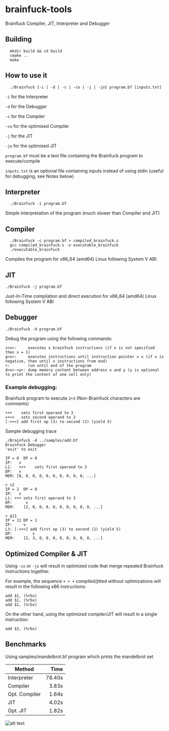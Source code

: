 # brainfuck-tools
Brainfuck Compiler, JIT, Interpreter and Debugger

## Building

      mkdir build && cd build
      cmake ..
      make

## How to use it

      ./Brainfuck {-i | -d | -c | -co | -j | -jo} program.bf [inputs.txt]

  ```-i``` for the Interpreter
  
  ```-d``` for the Debugger

  ```-c``` for the Compiler
  
  ```-co``` for the optimised Compiler

  ```-j``` for the JIT
  
  ```-jo``` for the optimised JIT

  ```program.bf``` must be a text file containing the Brainfuck program to execute/compile

  ```inputs.txt``` is an optional file containing inputs instead of using stdin (useful for debugging, see Notes below)

## Interpreter

      ./Brainfuck -i program.bf

Simple interpretation of the program (much slower than Compiler and JIT)

## Compiler

      ./Brainfuck -c program.bf > compiled_brainfuck.s
      gcc compiled_brainfuck.s -o executable_brainfuck
      ./executable_brainfuck

Compiles the program for x86_64 (amd64) Linux following System V ABI.

## JIT

    ./Brainfuck -j program.bf

Just-In-Time compilation and direct execution for x86_64 (amd64) Linux following System V ABI

## Debugger

    ./Brainfuck -d program.bf

Debug the program using the following commands:

    s<x>:     executes x brainfuck instructions (if x is not specified then x = 1)
    g<x>:     executes instructions until instruction pointer = x (if x is negative, then until x instructions from end)
    r:        run until end of the program
    d<x>-<y>: dump memory content between address x and y (y is optional to print the content of one cell only)


### Example debugging:

Brainfuck program to execute ```2+3``` (Non-Brainfuck characters are comments)

    +++    sets first operand to 3
    >++<   sets second operand to 2
    [->+<] add first op (3) to second (2) (yield 5)

Sample debugging trace

    ./Brainfuck -d ../samples/add.bf
    Brainfuck Debugger
    'exit' to exit

    IP = 0	DP = 0
    IP:	  v
    L1:	  +++    sets first operand to 3
    DP:   v
    MEM: [0, 0, 0, 0, 0, 0, 0, 0, 0, 0, ...]
    
    > s2
    IP = 2	DP = 0
    IP:	  v                        
    L1:	+++ sets first operand to 3
    DP: 	 v
    MEM:	[2, 0, 0, 0, 0, 0, 0, 0, 0, 0, ...]

    > g11
    IP = 11	DP = 1
    IP:	    v                                          
    L3:	[->+<] add first op (3) to second (2) (yield 5)
    DP: 	    v
    MEM:	[2, 3, 0, 0, 0, 0, 0, 0, 0, 0, ...]
    

## Optimized Compiler & JIT

Using ```-co``` or ```-jo``` will result in optimized code that merge repeated Brainfuck instructions together.

For example, the sequence ```+ + +``` compiled/jitted without optimizations will result in the following x86 instructions:

    add $1, (%rbx)
    add $1, (%rbx)
    add $1, (%rbx)

On the other hand, using the optimized compiler/JIT will result in a single instruction:

    add $3, (%rbx)
    
## Benchmarks

Using samples/mandelbrot.bf program which prints the mandelbrot set

| Method        | Time      |
| ------------- |----------:|
| Interpreter   | 78.40s    |
| Compiler      | 3.83s     |
| Opt. Compiler | 1.64s     |
| JIT           | 4.02s     |
| Opt. JIT      | 1.82s     |

![alt text](https://github.com/aroulin/brainfuck-tools/blob/master/plot.png "Results graph")
